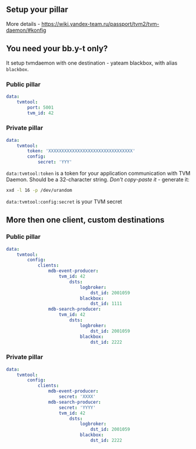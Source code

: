 ## Setup your pillar

More details - https://wiki.yandex-team.ru/passport/tvm2/tvm-daemon/#konfig


## You need your bb.y-t only?

It setup tvmdaemon with one destination - yateam blackbox, with alias `blackbox`.


### Public pillar

```yaml
data:
    tvmtool:
        port: 5001
        tvm_id: 42
```


### Private pillar

```yaml
data:
    tvmtool:
        token: 'XXXXXXXXXXXXXXXXXXXXXXXXXXXXXXXX'
        config:
            secret: 'YYY'
```

`data:tvmtool:token` is a token for your application communication with TVM Daemon.
Should be a 32-character string.
*Don't copy-paste it* - generate it:

```bash
xxd -l 16 -p /dev/urandom
```

`data:tvmtool:config:secret` is your TVM secret


## More then one client, custom destinations


### Public pillar
```yaml
data:
    tvmtool:
        config:
            clients:
                mdb-event-producer:
                    tvm_id: 42
                        dsts:
                            logbroker:
                                dst_id: 2001059
                            blackbox:
                                dst_id: 1111
                mdb-search-producer:
                    tvm_id: 42
                        dsts:
                            logbroker:
                                dst_id: 2001059
                            blackbox:
                                dst_id: 2222
```

### Private pillar

```yaml
data:
    tvmtool:
        config:
            clients:
                mdb-event-producer:
                    secret: 'XXXX'
                mdb-search-producer:
                    secret: 'YYYY'
                    tvm_id: 42
                        dsts:
                            logbroker:
                                dst_id: 2001059
                            blackbox:
                                dst_id: 2222
```

